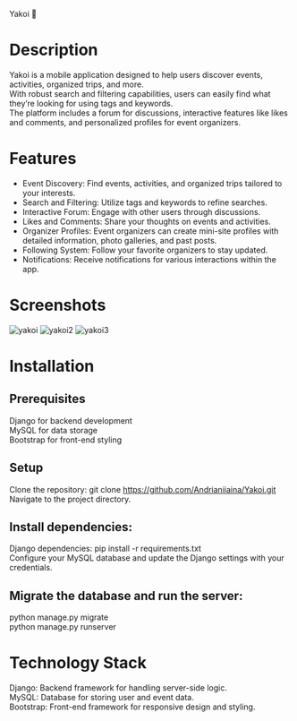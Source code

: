 Yakoi 🎉

# Description
Yakoi is a mobile application designed to help users discover events, activities, organized trips, and more.  
With robust search and filtering capabilities, users can easily find what they’re looking for using tags and keywords.   
The platform includes a forum for discussions, interactive features like likes and comments, and personalized profiles for event organizers.

# Features
- Event Discovery: Find events, activities, and organized trips tailored to your interests.
- Search and Filtering: Utilize tags and keywords to refine searches.
- Interactive Forum: Engage with other users through discussions.
- Likes and Comments: Share your thoughts on events and activities.
- Organizer Profiles: Event organizers can create mini-site profiles with detailed information, photo galleries, and past posts.
- Following System: Follow your favorite organizers to stay updated.
- Notifications: Receive notifications for various interactions within the app.
# Screenshots


![yakoi](https://github.com/user-attachments/assets/203e7d55-c5d1-4080-8b3c-dc02cad92a24)
![yakoi2](https://github.com/user-attachments/assets/c986cc7e-eda1-4558-a9aa-a8bb6ee801f6)
![yakoi3](https://github.com/user-attachments/assets/63d13f9e-4845-4142-915d-fecad3c8c41e)
# Installation
## Prerequisites 
Django for backend development  
MySQL for data storage  
Bootstrap for front-end styling  
## Setup
Clone the repository: git clone https://github.com/Andrianiiaina/Yakoi.git  
Navigate to the project directory. 
## Install dependencies:
Django dependencies: pip install -r requirements.txt  
Configure your MySQL database and update the Django settings with your credentials.

## Migrate the database and run the server:
python manage.py migrate  
python manage.py runserver  

# Technology Stack
Django: Backend framework for handling server-side logic.  
MySQL: Database for storing user and event data.  
Bootstrap: Front-end framework for responsive design and styling.  
